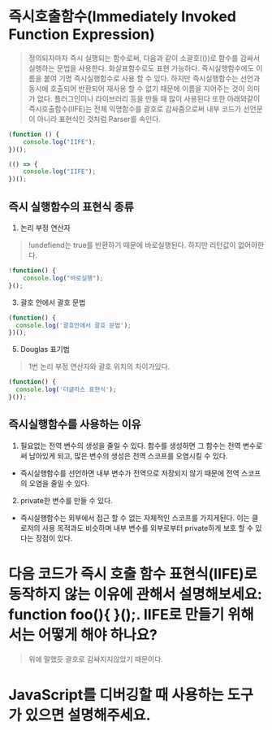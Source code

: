# 즉시호출함수(Immediately Invoked Function Expression)
> 정의되자마자 즉시 실행되는 함수로써, 다음과 같이 소괄호(())로 함수를 감싸서 실행하는 문법을 사용한다. 화살표함수로도 표현 가능하다. 즉시실행함수에도 이름을 붙여 기명 즉시실행함수로 사용 할 수 있다. 하지만 즉시실행함수는 선언과 동시에 호출되어 반환되어 재사용 할 수 없기 때문에 이름을 지어주는 것이 의미가 없다.
> 플러그인이나 라이브러리 등을 만들 때 많이 사용된다
> 또한 아래와같이 즉시호출함수(IIFE)는 전체 익명함수를 괄호로 감싸줌으로써 내부 코드가 선언문이 아니라 표현식인 것처럼 Parser를 속인다.
```javascript
(function () {
    console.log("IIFE");
})();

(() => {
    console.log("IIFE");
})();
```
## 즉시 실행함수의 표현식 종류
1. 논리 부정 연산자
> !undefiend는 true를 반환하기 때문에 바로실행된다. 하지만 리턴값이 없어야한다.
```javascript
!function() {
	console.log("바로실행");
}();
```
3. 괄호 안에서 괄호 문법
```javascript
(function() {
  console.log('괄호안에서 괄호 문법');
})();
```
5. Douglas 표기법
> 1번 논리 부정 연산자와 괄호 위치의 차이가있다.
```javascript
(function() {
  console.log('더글라스 표현식');
}());
```
## 즉시실행함수를 사용하는 이유

1. 필요없는 전역 변수의 생성을 줄일 수 있다. 함수를 생성하면 그 함수는 전역 변수로써 남아있게 되고, 많은 변수의 생성은 전역 스코프를 오염시킬 수 있다.

- 즉시실행함수를 선언하면 내부 변수가 전역으로 저장되지 않기 때문에 전역 스코프의 오염을 줄일 수 있다.

2. private한 변수를 만들 수 있다.
- 즉시실행함수는 외부에서 접근 할 수 없는 자체적인 스코프를 가지게된다. 이는 클로저의 사용 목적과도 비슷하며 내부 변수를 외부로부터 private하게 보호 할 수 있다는 장점이 있다.

# 다음 코드가 즉시 호출 함수 표현식(IIFE)로 동작하지 않는 이유에 관해서 설명해보세요: function foo(){ }();. IIFE로 만들기 위해서는 어떻게 해야 하나요?
> 위에 말했듯 괄호로 감싸지지않았기 때문이다.

# JavaScript를 디버깅할 때 사용하는 도구가 있으면 설명해주세요. 
